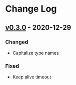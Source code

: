 # Change Log

## [v0.3.0] - 2020-12-29
### Changed
- Capitalize type names

### Fixed
- Keep alive timeout

[v0.3.0]: https://github.com/terrakuh/terraqtt/compare/v0.2.0...v0.3.0
